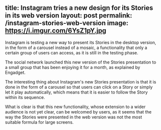 title: Instagram tries a new design for its Stories in its web version
layout: post
permalink: /instagram-stories-web-version
image: https://i.imgur.com/6YsZ1pY.jpg
---

Instagram is testing a new way to present its Stories in the desktop version, in the form of a carousel instead of a mosaic, a functionality that only a certain group of users can access, as it is still in the testing phase.

The social network launched this new version of the Stories presentation to a small group that has been enjoying it for a month, as explained by Engadget.

The interesting thing about Instagram's new Stories presentation is that it is done in the form of a carousel so that users can click on a Story or simply let it play automatically, which means that it is easier to follow the Story within its sequence.

What is clear is that this new functionality, whose extension to a wider audience is not yet clear, can be welcomed by users, as it seems that the way the Stories were presented in the web version was not the most suitable formula for large screens. 
